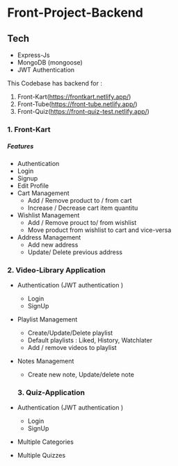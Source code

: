 # Front-Project-Backend

## Tech 
- Express-Js
- MongoDB (mongoose)
- JWT Authentication

This Codebase has backend for :
 1. Front-Kart(https://frontkart.netlify.app/)
 2. Front-Tube(https://front-tube.netlify.app/)
 3. Front-Quiz(https://front-quiz-test.netlify.app/)


### 1. Front-Kart
##### Features 
- Authentication
 - Login
 - Signup
 - Edit Profile
- Cart Management
  - Add / Remove product to / from cart
  - Increase / Decrease cart item quantitu
- Wishlist Management
  - Add / Remove prouct to/ from wishlist
  - Move product from wishlist to cart and vice-versa
- Address Management
  - Add new address
  - Update/ Delete previous address

### 2. Video-Library Application 
- Authentication (JWT authentication )
   - Login
   - SignUp
- Playlist Management
  - Create/Update/Delete playlist
  - Default playlists : Liked, History, Watchlater
  - Add / remove videos to playlist
  
- Notes Management
  - Create new note, Update/delete note
  
  ### 3. Quiz-Application 
- Authentication (JWT authentication )
   - Login
   - SignUp
- Multiple Categories
- Multiple Quizzes
